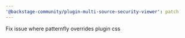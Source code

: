 ```yaml
---
'@backstage-community/plugin-multi-source-security-viewer': patch
---
```


Fix issue where patternfly overrides plugin css
